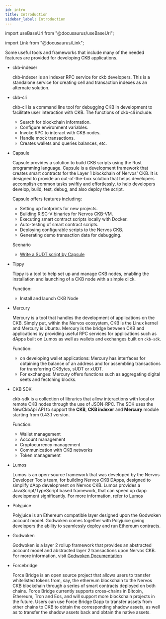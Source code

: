 ```yaml
---
id: intro
title: Introduction
sidebar_label: Introduction
---
```

import useBaseUrl from "@docusaurus/useBaseUrl";

import Link from "@docusaurus/Link";

Some useful tools and frameworks that include many of the needed features are provided for developing CKB applications. 

- ckb-indexer

	ckb-indexer is an indexer RPC service for ckb developers. This is a standalone service for creating cell and transaction indexes as an alternate solution. 

- ckb-cli

	ckb-cli is a command line tool for debugging CKB in development to facilitate user interaction with CKB. The functions of ckb-cli include:

	- Search for blockchain information.
	- Configure environment variables.
	- Invoke RPC to interact with CKB nodes.
	- Handle mock transactions.
	- Creates wallets and queries balances, etc.

- Capsule

	Capsule provides a solution to build CKB scripts using the Rust programming language. Capsule is a development framework that creates smart contracts for the Layer 1 blockchain of Nervos' CKB. It is designed to provide an out-of-the-box solution that helps developers accomplish common tasks swiftly and effortlessly, to help developers develop, build, test, debug, and also deploy the script.

	Capsule offers features including:

	- Setting up footprints for new projects.
	- Building RISC-V binaries for Nervos CKB-VM.
	- Executing smart contract scripts locally with Docker.
	- Auto-testing of smart contract scripts.
	- Deploying configurable scripts to the Nervos CKB.
	- Generating demo transaction data for debugging.

  	Scenario

  	- [Write a SUDT script by Capsule](https://docs.nervos.org/docs/labs/sudtbycapsule)

- Tippy

	Tippy is a tool to help set up and manage CKB nodes, enabling the installation and launching of a CKB node with a simple click.

	Function:

	- Install and launch CKB Node

- Mercury 

	Mercury is a tool that handles the development of applications on the CKB. Simply put, within the Nervos ecosystem, CKB is the Linux kernel and Mercury is Ubuntu. 
	Mercury is the bridge between CKB and applications by providing useful RPC services for applications such as dApps built on Lumos as well as wallets and exchanges built on `ckb-sdk`.

	Function:

	- on developing wallet applications: Mercury has interfaces for obtaining the balance of an address and for assembling transactions for transferring CKBytes, sUDT or xUDT.
	- For exchanges: Mercury offers functions such as aggregating digital seets and fectching blocks. 

- CKB SDK

	ckb-sdk is a collection of libraries that allow interactions with local or remote CKB nodes through the use of JSON-RPC. The SDK uses the NewCkbApi API to support the **CKB**, **CKB indexer** and **Mercury** module starting from 0.43.1 version. 

	Function:

	- Wallet management
	- Account management
	- Cryptocurrency management
	- Communication with CKB networks
	- Token management


- Lumos

	Lumos is an open-source framework that was developed by the Nervos Developer Tools team, for building Nervos CKB DApps, designed to simplify dApp development on Nervos CKB. Lumos provides a JavaScript/TypeScript based framework, that can speed up dapp development significantly. For more information, refer to [Lumos](https://xying21.github.io/lumos_doc/docs/preparation/setupsystem/)


- Polyjuice

	Polyjuice is an Ethereum compatible layer designed upon the Godwoken account model. Godwoken comes together with Polyjuice giving developers the ability to seamlessly deploy and run Ethereum contracts.

- Godwoken

	Godwoken is a layer 2 rollup framework that provides an abstracted account model and abstracted layer 2 transactions upon Nervos CKB. For more information, visit [Godwoken Documentation](https://docs.godwoken.io)

- Forcebridge

	Force Bridge is an open source project that allows users to transfer whitelisted tokens from, say, the ethereum blockchain to the Nervos CKB blockchain through a series of smart contracts deployed on both chains. Force Bridge currently supports cross-chains in Bitcoin, Ethereum, Tron and Eos, and will support more blockchain projects in the future. Users can use Force Bridge Dapp to transfer assets from other chains to CKB to obtain the corresponding shadow assets, as well as to transfer the shadow assets back and obtain the native assets.
